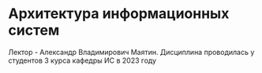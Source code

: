 # Архитектура информационных систем 

Лектор - Александр Владимирович Маятин. Дисциплина проводилась у студентов 3 курса кафедры ИС в 2023 году

